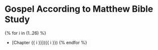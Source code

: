 # Gospel According to Matthew Bible Study

{% for i in (1..26) %}
* [Chapter {{ i }}]({{ i }})
{% endfor %}


